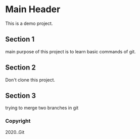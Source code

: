 # Main Header

This is a demo project.

## Section 1

main purpose of this project is to learn basic commands of git.

## Section 2
Don't clone this project.

## Section 3
trying to merge two branches in git

### Copyright
2020..Git
